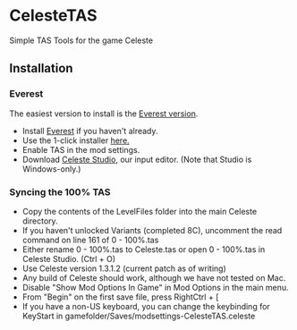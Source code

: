 # CelesteTAS
Simple TAS Tools for the game Celeste

## Installation

### Everest

The easiest version to install is the [Everest version](https://github.com/EverestAPI/CelesteTAS-EverestInterop). 

- Install [Everest](https://everestapi.github.io/) if you haven't already.
- Use the 1-click installer [here.](https://gamebanana.com/tools/6715)
- Enable TAS in the mod settings.
- Download [Celeste Studio](https://github.com/ShootMe/CelesteTAS/releases/download/TAS/Celeste.Studio.exe), our input editor. (Note that Studio is Windows-only.)

### Syncing the 100% TAS
- Copy the contents of the LevelFiles folder into the main Celeste directory.
- If you haven't unlocked Variants (completed 8C), uncomment the read command on line 161 of 0 - 100%.tas
- Either rename 0 - 100%.tas to Celeste.tas or open 0 - 100%.tas in Celeste Studio. (Ctrl + O)
- Use Celeste version 1.3.1.2 (current patch as of writing)
- Any build of Celeste should work, although we have not tested on Mac.
- Disable "Show Mod Options In Game" in Mod Options in the main menu.
- From "Begin" on the first save file, press RightCtrl + [
- If you have a non-US keyboard, you can change the keybinding for KeyStart in gamefolder/Saves/modsettings-CelesteTAS.celeste
